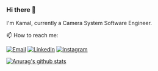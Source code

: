 ### Hi there 👋

I'm Kamal, currently a Camera System Software Engineer.

:mailbox: How to reach me:

[![Email](https://img.shields.io/badge/Gmail-D14836?style=for-the-badge&logo=gmail&logoColor=white)](mailto:muha.kamal@gmail.com)
[![LinkedIn](https://img.shields.io/badge/LinkedIn-0077B5?style=for-the-badge&logo=linkedin&logoColor=white)](https://www.linkedin.com/in/muhammad-kamal-shafi-473497148/)
[![Instagram](https://img.shields.io/badge/Instagram-E4405F?style=for-the-badge&logo=instagram&logoColor=white)](https://www.instagram.com/kamal_shafi/)

[![Anurag's github stats](https://github-readme-stats.vercel.app/api?username=mastree&show_icons=true&count_private=true)](https://github.com/anuraghazra/github-readme-stats)
